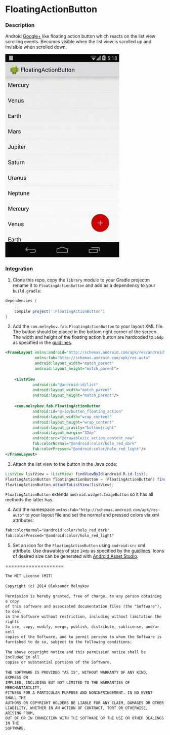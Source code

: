 FloatingActionButton
====================

### Description

Android [Google+] like floating action button which reacts on the list view scrolling events. Becomes visible when the list view is scrolled up and invisible when scrolled down.

![Demo](art/demo.gif)

### Integration

1) Clone this repo, copy the `library` module to your Gradle projectm rename it to ``FloatingActionButton`` and add as a dependency to your ``build.gradle``:

```groovy
dependencies {
    ...
    compile project(':FloatingActionButton')
}
```

2) Add the ``com.melnykov.fab.FloatingActionButton`` to your layout XML file. The button should be placed in the bottom right corner of the screen. The width and height of the floating action button are hardcoded to ``56dp`` as specified in the [guidlines].

```xml
<FrameLayout xmlns:android="http://schemas.android.com/apk/res/android"
             xmlns:fab="http://schemas.android.com/apk/res-auto"
             android:layout_width="match_parent"
             android:layout_height="match_parent">

    <ListView
            android:id="@android:id/list"
            android:layout_width="match_parent"
            android:layout_height="match_parent"/>

    <com.melnykov.fab.FloatingActionButton
            android:id="@+id/button_floating_action"
            android:layout_width="wrap_content"
            android:layout_height="wrap_content"
            android:layout_gravity="bottom|right"
            android:layout_margin="32dp"
            android:src="@drawable/ic_action_content_new"
            fab:colorNormal="@android:color/holo_red_dark"
            fab:colorPressed="@android:color/holo_red_light"/>
</FrameLayout>
```


3) Attach the list view to the button in the Java code:

```java
ListView listView = (ListView) findViewById(android.R.id.list);
FloatingActionButton floatingActionButton = (FloatingActionButton) findViewById(R.id.button_floating_action);
floatingActionButton.attachToListView(listView);
```
``FloatingActionButton`` extends ``android.widget.ImageButton`` so it has all methods the latter has.

4) Add the namespace ``xmlns:fab="http://schemas.android.com/apk/res-auto"`` to your layout file and set the normal and pressed colors via xml attributes:

```xml
fab:colorNormal="@android:color/holo_red_dark"
fab:colorPressed="@android:color/holo_red_light"
```

5) Set an icon for the ``FloatingActionButton`` using ``android:src`` xml attribute. Use drawables of size ``24dp`` as specified by the [guidlines]. Icons of desired size can be generated with [Android Asset Studio].

====================

```
The MIT License (MIT)

Copyright (c) 2014 Oleksandr Melnykov

Permission is hereby granted, free of charge, to any person obtaining a copy
of this software and associated documentation files (the "Software"), to deal
in the Software without restriction, including without limitation the rights
to use, copy, modify, merge, publish, distribute, sublicense, and/or sell
copies of the Software, and to permit persons to whom the Software is
furnished to do so, subject to the following conditions:

The above copyright notice and this permission notice shall be included in all
copies or substantial portions of the Software.

THE SOFTWARE IS PROVIDED "AS IS", WITHOUT WARRANTY OF ANY KIND, EXPRESS OR
IMPLIED, INCLUDING BUT NOT LIMITED TO THE WARRANTIES OF MERCHANTABILITY,
FITNESS FOR A PARTICULAR PURPOSE AND NONINFRINGEMENT. IN NO EVENT SHALL THE
AUTHORS OR COPYRIGHT HOLDERS BE LIABLE FOR ANY CLAIM, DAMAGES OR OTHER
LIABILITY, WHETHER IN AN ACTION OF CONTRACT, TORT OR OTHERWISE, ARISING FROM,
OUT OF OR IN CONNECTION WITH THE SOFTWARE OR THE USE OR OTHER DEALINGS IN THE
SOFTWARE.
```

[Google+]:https://play.google.com/store/apps/details?id=com.google.android.apps.plus
[guidlines]:http://www.google.com/design/spec/patterns/promoted-actions.html#promoted-actions-floating-action-button
[Android Asset Studio]:http://romannurik.github.io/AndroidAssetStudio/icons-generic.html
